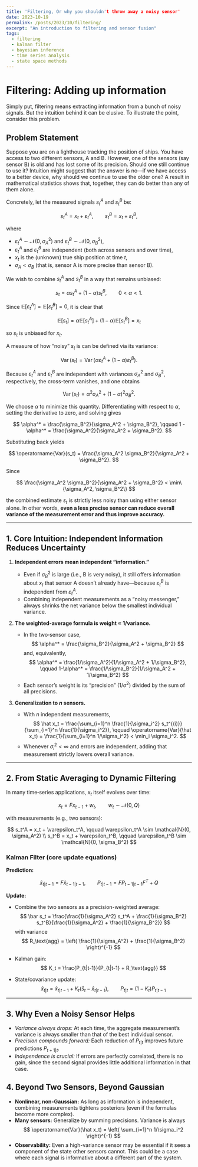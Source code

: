 ```yaml
---
title: 'Filtering, Or why you shouldn't throw away a noisy sensor'
date: 2023-10-19
permalink: /posts/2023/10/filtering/
excerpt: "An introduction to filtering and sensor fusion"
tags:
  - filtering
  - kalman filter
  - bayesian inference
  - time series analysis
  - state space methods
---
```

# Filtering: Adding up information

Simply put, filtering means extracting information from a bunch of noisy signals. But the intuition behind it can be elusive. To illustrate the point, consider this problem.


## Problem Statement

Suppose you are on a lighthouse tracking the position of ships. You have access to two different sensors, A and B. However, one of the sensors (say sensor B) is old and has lost some of its precision. Should one still continue to use it? Intuition might suggest that the answer is no—if we have access to a better device, why should we continue to use the older one? A result in mathematical statistics shows that, together, they can do better than any of them alone.

Concretely, let the measured signals $s_t^A$ and $s_t^B$ be:

$$
s_t^A = x_t + \varepsilon_t^A, \qquad s_t^B = x_t + \varepsilon_t^B,
$$

where

- $\varepsilon_t^A \sim \mathcal{N}(0, \sigma_A^2)$ and $\varepsilon_t^B \sim \mathcal{N}(0, \sigma_B^2)$,
- $\varepsilon_t^A$ and $\varepsilon_t^B$ are independent (both across sensors and over time),
- $x_t$ is the (unknown) true ship position at time $t$,
- $\sigma_A < \sigma_B$ (that is, sensor A is more precise than sensor B).

We wish to combine $s_t^A$ and $s_t^B$ in a way that remains unbiased:

$$
s_t = \alpha s_t^A + (1-\alpha) s_t^B, \qquad 0 < \alpha < 1.
$$

Since $\mathbb{E}[\varepsilon_t^A] = \mathbb{E}[\varepsilon_t^B] = 0$, it is clear that

$$
\mathbb{E}[s_t] = \alpha \mathbb{E}[s_t^A] + (1-\alpha) \mathbb{E}[s_t^B] = x_t
$$

so $s_t$ is unbiased for $x_t$.

A measure of how “noisy” $s_t$ is can be defined via its variance:

$$
\operatorname{Var}(s_t) = \operatorname{Var}(\alpha \varepsilon_t^A + (1-\alpha) \varepsilon_t^B).
$$

Because $\varepsilon_t^A$ and $\varepsilon_t^B$ are independent with variances $\sigma_A^2$ and $\sigma_B^2$, respectively, the cross-term vanishes, and one obtains

$$
\operatorname{Var}(s_t) = \alpha^2 \sigma_A^2 + (1-\alpha)^2 \sigma_B^2.
$$

We choose $\alpha$ to minimize this quantity. Differentiating with respect to $\alpha$, setting the derivative to zero, and solving gives

$$
\alpha^* = \frac{\sigma_B^2}{\sigma_A^2 + \sigma_B^2}, \qquad 1 - \alpha^* = \frac{\sigma_A^2}{\sigma_A^2 + \sigma_B^2}.
$$

Substituting back yields

$$
\operatorname{Var}(s_t) = \frac{\sigma_A^2 \sigma_B^2}{\sigma_A^2 + \sigma_B^2}.
$$

Since

$$
\frac{\sigma_A^2 \sigma_B^2}{\sigma_A^2 + \sigma_B^2} < \min\{\sigma_A^2, \sigma_B^2\}
$$

the combined estimate $s_t$ is strictly less noisy than using either sensor alone. In other words, **even a less precise sensor can reduce overall variance of the measurement error and thus improve accuracy.**

---

## 1. Core Intuition: Independent Information Reduces Uncertainty

1. **Independent errors mean independent “information.”**
    - Even if $\sigma_B^2$ is large (i.e., B is very noisy), it still offers information about $x_t$ that sensor A doesn’t already have—because $\varepsilon_t^B$ is independent from $\varepsilon_t^A$.
    - Combining independent measurements as a “noisy messenger,” always shrinks the net variance below the smallest individual variance.

2. **The weighted‐average formula is weight ∝ 1/variance.**
    - In the two‐sensor case,
    $$
    \alpha^* = \frac{\sigma_B^2}{\sigma_A^2 + \sigma_B^2}
    $$
    and, equivalently,
    $$
    \alpha^* = \frac{1/\sigma_A^2}{1/\sigma_A^2 + 1/\sigma_B^2}, \qquad 1-\alpha^* = \frac{1/\sigma_B^2}{1/\sigma_A^2 + 1/\sigma_B^2}
    $$
    - Each sensor’s weight is its “precision” ($1/\sigma^2$) divided by the sum of all precisions.

3. **Generalization to $n$ sensors.**
    - With $n$ independent measurements,
    $$
    \hat x_t = \frac{\sum_{i=1}^n \frac{1}{\sigma_i^2} s_t^{(i)}}{\sum_{i=1}^n \frac{1}{\sigma_i^2}}, \qquad
    \operatorname{Var}(\hat x_t) = \frac{1}{\sum_{i=1}^n 1/\sigma_i^2} < \min_i \sigma_i^2.
    $$
    - Whenever $\sigma_i^2 < \infty$ and errors are independent, adding that measurement strictly lowers overall variance.

---

## 2. From Static Averaging to Dynamic Filtering

In many time‐series applications, $x_t$ itself evolves over time:

$$
x_t = F x_{t-1} + w_t, \qquad w_t \sim \mathcal{N}(0, Q)
$$

with measurements (e.g., two sensors):

$$
s_t^A = x_t + \varepsilon_t^A, \qquad \varepsilon_t^A \sim \mathcal{N}(0, \sigma_A^2) \\
s_t^B = x_t + \varepsilon_t^B, \qquad \varepsilon_t^B \sim \mathcal{N}(0, \sigma_B^2)
$$

### **Kalman Filter** (core update equations)

**Prediction:**

$$
\hat x_{t|t-1} = F \hat x_{t-1|t-1}, \qquad P_{t|t-1} = F P_{t-1|t-1} F^T + Q
$$

**Update:**

- Combine the two sensors as a precision-weighted average:
$$
\bar s_t = \frac{\frac{1}{\sigma_A^2} s_t^A + \frac{1}{\sigma_B^2} s_t^B}{\frac{1}{\sigma_A^2} + \frac{1}{\sigma_B^2}}
$$
with variance
$$
R_\text{agg} = \left( \frac{1}{\sigma_A^2} + \frac{1}{\sigma_B^2} \right)^{-1}
$$

- Kalman gain:
$$
K_t = \frac{P_{t|t-1}}{P_{t|t-1} + R_\text{agg}}
$$
- State/covariance update:
$$\hat x_{t|t} = \hat x_{t|t-1} + K_t (\bar s_t - \hat x_{t|t-1}), \qquad P_{t|t} = (1 - K_t) P_{t|t-1}$$
---

## 3. Why Even a Noisy Sensor Helps

- *Variance always drops:* At each time, the aggregate measurement’s variance is always smaller than that of the best individual sensor.
- *Precision compounds forward:* Each reduction of $P_{t|t}$ improves future predictions $P_{t+1|t}$.
- *Independence is crucial:* If errors are perfectly correlated, there is no gain, since the second signal provides little additional information in that case.

## 4. Beyond Two Sensors, Beyond Gaussian

- **Nonlinear, non-Gaussian:** As long as information is independent, combining measurements tightens posteriors (even if the formulas become more complex).
- **Many sensors:** Generalize by summing precisions. Variance is always
    $$
    \operatorname{Var}(\hat x_t) = \left( \sum_{i=1}^n 1/\sigma_i^2 \right)^{-1}
    $$
- **Observability:** Even a high-variance sensor may be essential if it sees a component of the state other sensors cannot. This could be a case where each signal is informative about a different part of the system.


